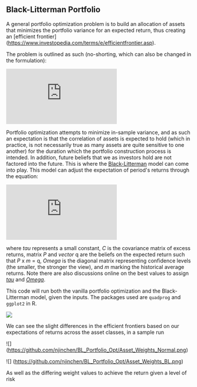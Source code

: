 Black-Litterman Portfolio
------

A general portfolio optimization problem is to build an allocation of assets that minimizes the portfolio variance for an expected return, thus creating an [efficient frontier] (https://www.investopedia.com/terms/e/efficientfrontier.asp). 

The problem is outlined as such (no-shorting, which can also be changed in the formulation):


![](https://latex.codecogs.com/gif.latex?%7B%5Cmin%20%5C%3B%20%7D%20%26%20x%5ETCx%20%24%20%5C%5C%20%7B%5C%5C%5B.5%20cm%5D%20s.t.%7D%20%26%20m%5ETx%20%3D%20R%20%24%20%5C%5C%20%7B%5C%3B%20%5C%3B%20%5C%3B%20%5C%3B%20%5C%3B%20%5C%3B%20%5C%3B%20%5C%3B%7D%5Csum_%7Bi%7D%5E%7Bn%7D%20x_i%20%3D%201%20%24%20%5C%5C%20%26%20%5Cphantom%7B%3D%7D%5C%20%26%20%5Cphantom%7B%3D%7D%5C%20x_i%20%5Cge%200%20%26%20%5C%3B%20%5Cforall%20%5C%3B%20i)


Portfolio optimization attempts to minimize in-sample variance, and as such an expectation is that the correlation of assets is expected to hold (which in practice, is not necessarily true as many assets are quite sensitive to one another) for the duration which the portfolio construction process is intended. In addition, future beliefs that we as investors hold are not factored into the future. This is where the [Black-Litterman](http://www.globalriskguard.com/resources/assetman/bayes_0008.pdf) model can come into play. This model can adjust the expectation of period's returns through the equation:

![](https://latex.codecogs.com/gif.latex?m%20%3D%20%5B%28%5Ctau%20C%29%5E%7B-1%7D%20&plus;%20P%5ET%5COmega%5E%7B-1%7DP%5D%5E%7B-1%7D%5B%28%5Ctau%20C%29%5E%7B-1%7Dm%20&plus;%20P%5ET%20%5COmega%5E%7B-1%7Dq%5D)

where *tau* represents a small constant, *C* is the covariance matrix of excess returns, matrix *P* and *vector* q are the beliefs on the expected return such that *P* x *m* = q, *Omega* is the diagonal matrix representing confidence levels (the smaller, the stronger the view), and *m* marking the historical average returns. Note there are also discussions online on the best values to assign [*tau*](https://quant.stackexchange.com/questions/40820/struggling-with-tau-in-black-litterman) and [*Omega*](https://quant.stackexchange.com/questions/16280/black-litterman-how-to-choose-the-uncertainty-in-the-views-omega-for-smooth?rq=1).

This code will run both the vanilla portfolio optimization and the Black-Litterman model, given the inputs. The packages used are `quadprog` and `ggplot2` in R.

![](https://github.com/njinchen/BL_Portfolio_Opt/Efficient_Frontiers.png) 

We can see the slight differences in the efficient frontiers based on our expectations of returns across the asset classes, in a sample run

![]
(https://github.com/njinchen/BL_Portfolio_Opt/Asset_Weights_Normal.png)

![]
(https://github.com/njinchen/BL_Portfolio_Opt/Asset_Weights_BL.png)

As well as the differing weight values to achieve the return given a level of risk 










